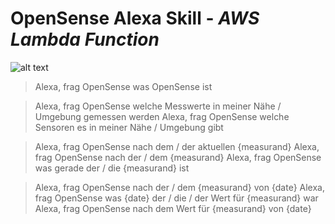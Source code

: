 # OpenSense Alexa Skill - *AWS Lambda Function*


![alt text](https://dimitristaufer.com/files/OpenSense_Banner-min.jpg)

> Alexa, frag OpenSense was OpenSense ist

> Alexa, frag OpenSense welche Messwerte in meiner Nähe / Umgebung  gemessen werden
> Alexa, frag OpenSense welche Sensoren es in meiner Nähe / Umgebung gibt

> Alexa, frag OpenSense nach dem / der aktuellen {measurand}
> Alexa, frag OpenSense nach der / dem {measurand}
> Alexa, frag OpenSense was gerade der / die {measurand} ist

> Alexa, frag OpenSense nach der / dem {measurand} von {date}
> Alexa, frag OpenSense was {date} der / die / der Wert für {measurand} war
> Alexa, frag OpenSense nach dem Wert für {measurand} von {date}

